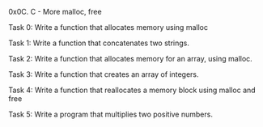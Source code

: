 

0x0C. C - More malloc, free

Task 0: Write a function that allocates memory using malloc

Task 1: Write a function that concatenates two strings.

Task 2: Write a function that allocates memory for an array, using malloc.

Task 3: Write a function that creates an array of integers.

Task 4: Write a function that reallocates a memory block using malloc and free

Task 5: Write a program that multiplies two positive numbers.

